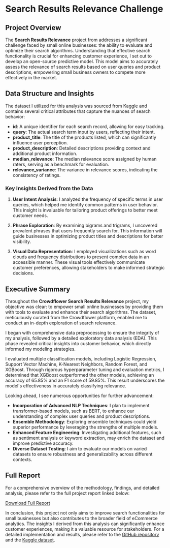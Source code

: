 # Search Results Relevance Challenge

## Project Overview

The **Search Results Relevance** project from addresses a significant challenge faced by small online businesses: the ability to evaluate and optimize their search algorithms. Understanding that effective search functionality is crucial for enhancing customer experience, I set out to develop an open-source predictive model. This model aims to accurately assess the relevance of search results based on user queries and product descriptions, empowering small business owners to compete more effectively in the market.

## Data Structure and Insights

The dataset I utilized for this analysis was sourced from Kaggle and contains several critical attributes that capture the nuances of search behavior:

- **id**: A unique identifier for each search record, allowing for easy tracking.
- **query**: The actual search term input by users, reflecting their intent.
- **product_title**: The title of the products listed, which can significantly influence user perception.
- **product_description**: Detailed descriptions providing context and additional product information.
- **median_relevance**: The median relevance score assigned by human raters, serving as a benchmark for evaluation.
- **relevance_variance**: The variance in relevance scores, indicating the consistency of ratings.

### Key Insights Derived from the Data

1. **User Intent Analysis**: I analyzed the frequency of specific terms in user queries, which helped me identify common patterns in user behavior. This insight is invaluable for tailoring product offerings to better meet customer needs.

2. **Phrase Exploration**: By examining bigrams and trigrams, I uncovered prevalent phrases that users frequently search for. This information will guide businesses in optimizing product titles and descriptions for better visibility.

3. **Visual Data Representation**: I employed visualizations such as word clouds and frequency distributions to present complex data in an accessible manner. These visual tools effectively communicate customer preferences, allowing stakeholders to make informed strategic decisions.

## Executive Summary

Throughout the **Crowdflower Search Results Relevance** project, my objective was clear: to empower small online businesses by providing them with tools to evaluate and enhance their search algorithms. The dataset, meticulously curated from the Crowdflower platform, enabled me to conduct an in-depth exploration of search relevance.

I began with comprehensive data preprocessing to ensure the integrity of my analysis, followed by a detailed exploratory data analysis (EDA). This phase revealed critical insights into customer behavior, which directly informed my modeling strategies.

I evaluated multiple classification models, including Logistic Regression, Support Vector Machine, K-Nearest Neighbors, Random Forest, and XGBoost. Through rigorous hyperparameter tuning and evaluation metrics, I determined that XGBoost outperformed the other models, achieving an accuracy of 65.85% and an F1 score of 59.85%. This result underscores the model's effectiveness in accurately classifying relevance.

Looking ahead, I see numerous opportunities for further advancement:
- **Incorporation of Advanced NLP Techniques**: I plan to implement transformer-based models, such as BERT, to enhance our understanding of complex user queries and product descriptions.
- **Ensemble Methodology**: Exploring ensemble techniques could yield superior performance by leveraging the strengths of multiple models.
- **Enhanced Feature Engineering**: Investigating additional features, such as sentiment analysis or keyword extraction, may enrich the dataset and improve predictive accuracy.
- **Diverse Dataset Testing**: I aim to evaluate our models on varied datasets to ensure robustness and generalizability across different contexts.

## Full Report

For a comprehensive overview of the methodology, findings, and detailed analysis, please refer to the full project report linked below:

[Download Full Report](https://github.com/user-attachments/files/17484669/crowdflower.1.pdf)

In conclusion, this project not only aims to improve search functionalities for small businesses but also contributes to the broader field of eCommerce analytics. The insights I derived from this analysis can significantly enhance customer experiences, making it a valuable resource for stakeholders. For a detailed implementation and results, please refer to the [GitHub repository](https://github.com/Git-Vasanth/Search-Results-Relevance-Challenge) and the [Kaggle dataset](https://www.kaggle.com/c/crowdflower-search-relevance).
